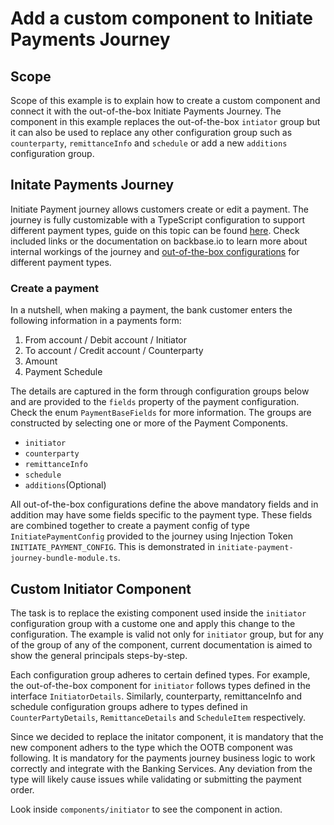 # Add a custom component to Initiate Payments Journey

## Scope

Scope of this example is to explain how to create a custom component and connect it with the out-of-the-box Initiate Payments Journey. The component in this example replaces the out-of-the-box `intiator` group but it can also be used to replace any other configuration group such as `counterparty`, `remittanceInfo` and `schedule` or add a new `additions` configuration group.

## Initate Payments Journey

Initiate Payment journey allows customers create or edit a payment. The journey is fully customizable with a TypeScript configuration to support different payment types, guide on this topic can be found [here](https://community.backbase.com/documentation/Business-Apps-USA/latest/configure_initiate_payment_journey). Check included links or the documentation on backbase.io to learn more about internal workings of the journey and [out-of-the-box configurations](https://community.backbase.com/documentation/Business-Apps-USA/latest/initiate_payment_web_journey) for different payment types.

### Create a payment

In a nutshell, when making a payment, the bank customer enters the following information in a payments form:

1. From account / Debit account / Initiator
2. To account / Credit account / Counterparty
3. Amount
4. Payment Schedule

The details are captured in the form through configuration groups below and are provided to the `fields` property of the payment configuration. Check the enum `PaymentBaseFields` for more information. The groups are constructed by selecting one or more of the Payment Components.

- `initiator`
- `counterparty`
- `remittanceInfo`
- `schedule`
- `additions`(Optional)

All out-of-the-box configurations define the above mandatory fields and in addition may have some fields specific to the payment type. These fields are combined together to create a payment config of type `InitiatePaymentConfig` provided to the journey using Injection Token `INITIATE_PAYMENT_CONFIG`. This is demonstrated in `initiate-payment-journey-bundle-module.ts`.

## Custom Initiator Component

The task is to replace the existing component used inside the `initiator` configuration group with a custome one and apply this change to the configuration. The example is valid not only for `initiator` group, but for any of the group of any of the component, current documentation is aimed to show the general principals steps-by-step.

Each configuration group adheres to certain defined types. For example, the out-of-the-box component for `initiator` follows types defined in the interface `InitiatorDetails`. Similarly, counterparty, remittanceInfo and schedule configuration groups adhere to types defined in `CounterPartyDetails`, `RemittanceDetails` and `ScheduleItem` respectively.

Since we decided to replace the initator component, it is mandatory that the new component adhers to the type which the OOTB component was following. It is mandatory for the payments journey business logic to work correctly and integrate with the Banking Services. Any deviation from the type will likely cause issues while validating or submitting the payment order.

Look inside `components/initiator` to see the component in action.
